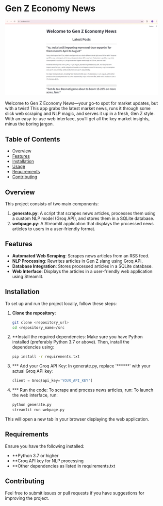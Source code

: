 # Gen Z Economy News

![Gen Z Economy News Screenshot](img/screenshot.jpeg)

Welcome to Gen Z Economy News—your go-to spot for market updates, but with a twist! This app grabs the latest market news, 
runs it through some slick web scraping and NLP magic, and serves it up in a fresh, Gen Z style. 
With an easy-to-use web interface, you’ll get all the key market insights, minus the boring jargon.
## Table of Contents
- [Overview](#overview)
- [Features](#features)
- [Installation](#installation)
- [Usage](#usage)
- [Requirements](#requirements)
- [Contributing](#contributing)

## Overview

This project consists of two main components:

1. **generate.py**: A script that scrapes news articles, processes them using a custom NLP model (Groq API), and stores them in a SQLite database.
2. **webpage.py**: A Streamlit application that displays the processed news articles to users in a user-friendly format.

## Features

- **Automated Web Scraping**: Scrapes news articles from an RSS feed.
- **NLP Processing**: Rewrites articles in Gen Z slang using Groq API.
- **Database Integration**: Stores processed articles in a SQLite database.
- **Web Interface**: Displays the articles in a user-friendly web application using Streamlit.

## Installation

To set up and run the project locally, follow these steps:

1. **Clone the repository:**

   ```bash
   git clone <repository_url>
   cd <repository_name>/src
2. **Install the required dependencies:
   Make sure you have Python installed (preferably Python 3.7 or above). Then, install the dependencies using:
   ```bash
   pip install -r requirements.txt
3. *** Add your Groq API Key:
   In generate.py, replace '******' with your actual Groq API key:
   ```python
   client = Groq(api_key='YOUR_API_KEY')
4. *** Run the code:
  To scrape and process news articles, run:
  To launch the web interface, run:
   ```bash
   python generate.py
   streamlit run webpage.py
  This will open a new tab in your browser displaying the web application.
## Requirements
Ensure you have the following installed:
- **Python 3.7 or higher
- **Groq API key for NLP processing
- **Other dependencies as listed in requirements.txt
## Contributing
Feel free to submit issues or pull requests if you have suggestions for improving the project.
